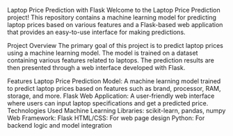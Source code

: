 
Laptop Price Prediction with Flask
Welcome to the Laptop Price Prediction project! This repository contains a machine learning model for predicting laptop prices based on various features and a Flask-based web application that provides an easy-to-use interface for making predictions.

Project Overview
The primary goal of this project is to predict laptop prices using a machine learning model. The model is trained on a dataset containing various features related to laptops. The prediction results are then presented through a web interface developed with Flask.

Features
Laptop Price Prediction Model: A machine learning model trained to predict laptop prices based on features such as brand, processor, RAM, storage, and more.
Flask Web Application: A user-friendly web interface where users can input laptop specifications and get a predicted price.
Technologies Used
Machine Learning Libraries: scikit-learn, pandas, numpy
Web Framework: Flask
HTML/CSS: For web page design
Python: For backend logic and model integration
